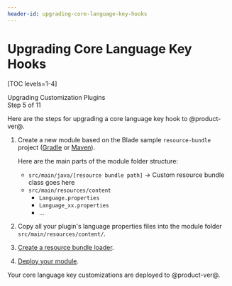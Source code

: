 ```yaml
---
header-id: upgrading-core-language-key-hooks
---
```


# Upgrading Core Language Key Hooks

[TOC levels=1-4]

<div class="learn-path-step">
    <p>Upgrading Customization Plugins<br>Step 5 of 11</p>
</div>

Here are the steps for upgrading a core language key hook to @product-ver@. 

1.  Create a new module based on the Blade sample `resource-bundle` project
    ([Gradle](https://github.com/liferay/liferay-blade-samples/tree/master/gradle/extensions/resource-bundle)
    or [Maven](https://github.com/liferay/liferay-blade-samples/tree/master/maven/extensions/resource-bundle)). 

    Here are the main parts of the module folder structure:

    - `src/main/java/[resource bundle path]` &rarr; Custom resource bundle class
      goes here 
    -  `src/main/resources/content`
        - `Language.properties`
        - `Language_xx.properties`
        - ...

2.  Copy all your plugin's language properties files into the module
    folder `src/main/resources/content/`.

3.  [Create a resource bundle loader](/docs/7-2/customization/-/knowledge_base/c/overriding-global-language-keys#create-a-resource-bundle-service-component). 

4.  [Deploy your module](/docs/7-2/reference/-/knowledge_base/r/deploying-a-project). 

Your core language key customizations are deployed to @product-ver@.
